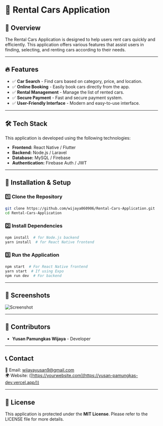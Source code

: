 # 🚗 Rental Cars Application

## 📌 Overview
The Rental Cars Application is designed to help users rent cars quickly and efficiently. This application offers various features that assist users in finding, selecting, and renting cars according to their needs.

---

## 🔥 Features
- ✅ **Car Search** - Find cars based on category, price, and location.
- ✅ **Online Booking** - Easily book cars directly from the app.
- ✅ **Rental Management** - Manage the list of rented cars.
- ✅ **Secure Payment** - Fast and secure payment system.
- ✅ **User-Friendly Interface** - Modern and easy-to-use interface.

---

## 🛠️ Tech Stack
This application is developed using the following technologies:
- **Frontend:** React Native / Flutter
- **Backend:** Node.js / Laravel
- **Database:** MySQL / Firebase
- **Authentication:** Firebase Auth / JWT

---

## 🚀 Installation & Setup
### 1️⃣ Clone the Repository
```bash
git clone https://github.com/wijaya060906/Rental-Cars-Application.git
cd Rental-Cars-Application
```

### 2️⃣ Install Dependencies
```bash
npm install  # for Node.js backend
yarn install  # for React Native frontend
```

### 3️⃣ Run the Application
```bash
npm start  # For React Native frontend
yarn start  # If using Expo
npm run dev  # For backend
```

---

## 📸 Screenshots
![Screenshot](https://i.imgur.com/qnWHRye.png)

---

## 👥 Contributors
- **Yusan Pamungkas Wijaya** - Developer

---

## 📞 Contact
📧 Email: wijayayusan9@gmail.com  
🌍 Website: ([https://yourwebsite.com](https://yusan-pamungkas-dev.vercel.app/))

---

## 📜 License
This application is protected under the **MIT License**. Please refer to the LICENSE file for more details.

